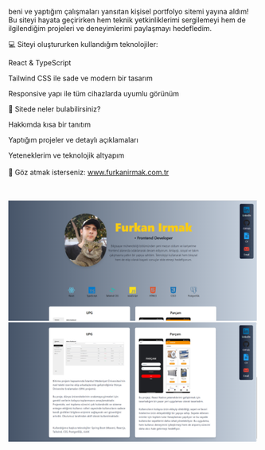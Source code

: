  <p>
   beni ve yaptığım çalışmaları yansıtan kişisel portfolyo sitemi yayına aldım!
Bu siteyi hayata geçirirken hem teknik yetkinliklerimi sergilemeyi hem de ilgilendiğim projeleri ve deneyimlerimi paylaşmayı hedefledim.

💻 Siteyi oluştururken kullandığım teknolojiler:

React & TypeScript

Tailwind CSS ile sade ve modern bir tasarım

Responsive yapı ile tüm cihazlarda uyumlu görünüm

📁 Sitede neler bulabilirsiniz?

Hakkımda kısa bir tanıtım

Yaptığım projeler ve detaylı açıklamaları

Yeteneklerim ve teknolojik altyapım
<br><br>
👀 Göz atmak isterseniz: www.furkanirmak.com.tr
<br><br><br>

  </p>
  <p> 
    <img src="git photos/1.png" alt="drawing" width="500">
     <img src="git photos/2.png" alt="drawing" width="500">
  </p>
  
